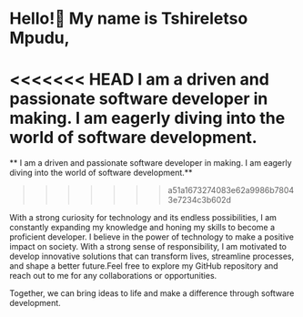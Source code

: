 # Hello!👋 My name is Tshireletso Mpudu,
<<<<<<< HEAD
 **I am a driven and passionate software developer in making. I am eagerly diving into the world of software development.**
=======
 ** I am a driven and passionate software developer in making. I am eagerly diving into the world of software development.**
>>>>>>> a51a1673274083e62a9986b78043e7234c3b602d

With a strong curiosity for technology and its endless possibilities, I am constantly expanding my knowledge and honing my skills to become a proficient developer.
I believe in the power of technology to make a positive impact on society. With a strong sense of responsibility, I am motivated to develop innovative solutions that 
can transform lives, streamline processes, and shape a better future.Feel free to explore my GitHub repository and reach out to me for any collaborations or opportunities. 

Together, we can bring ideas to life and make a difference through software development.
